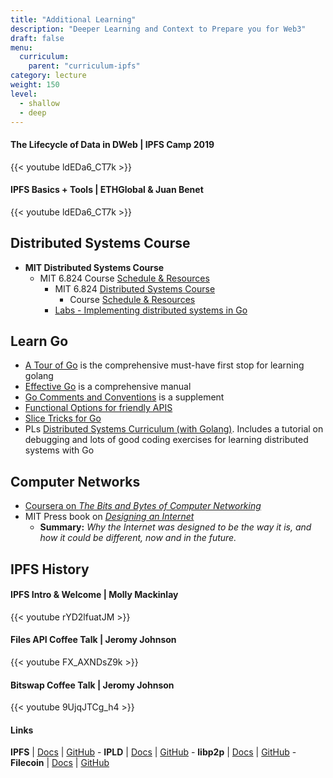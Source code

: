 ```yaml
---
title: "Additional Learning"
description: "Deeper Learning and Context to Prepare you for Web3"
draft: false
menu:
  curriculum:
    parent: "curriculum-ipfs"
category: lecture
weight: 150
level:
  - shallow
  - deep
---
```


#### The Lifecycle of Data in DWeb | IPFS Camp 2019

{{< youtube ldEDa6_CT7k >}}

#### IPFS Basics + Tools | ETHGlobal & Juan Benet

<!-- Add Description -->

{{< youtube ldEDa6_CT7k >}}

## Distributed Systems Course

- **MIT Distributed Systems Course**
  - MIT 6.824 Course [Schedule & Resources](https://pdos.csail.mit.edu/6.824/schedule.html)
    - MIT 6.824 [Distributed Systems Course](https://pdos.csail.mit.edu/6.824/)
      - Course [Schedule & Resources](https://pdos.csail.mit.edu/6.824/schedule.html)
    - [Labs - Implementing distributed systems in Go](https://ipfs.io/ipfs/Qmcri6S86LuivUY4FDcM1phu5REXcFYootxn1GsRoqnFN4/)

## Learn Go

- [A Tour of Go](https://go.dev/tour/welcome/1) is the comprehensive must-have first stop for learning golang
- [Effective Go](https://go.dev/doc/effective_go) is a comprehensive manual
- [Go Comments and Conventions](https://github.com/golang/go/wiki/CodeReviewComments) is a supplement
- [Functional Options for friendly APIS](https://dave.cheney.net/2014/10/17/functional-options-for-friendly-apis)
- [Slice Tricks for Go](https://github.com/golang/go/wiki/SliceTricks)
- PLs [Distributed Systems Curriculum (with Golang)](https://docs.google.com/document/d/18mlkt3JPHP2eSeDOeCE0wafnLKv95Taj0rDh0NIus3Y/edit#heading=h.l73q2rxlx59z). Includes a tutorial on debugging and lots of good coding exercises for learning distributed systems with Go

## Computer Networks

- [Coursera on _The Bits and Bytes of Computer Networking_](https://www.coursera.org/learn/computer-networking)
- MIT Press book on [_Designing an Internet_](https://mitpress.mit.edu/books/designing-internet)
  - **Summary:** _Why the Internet was designed to be the way it is, and how it could be different, now and in the future._

## IPFS History

#### IPFS Intro & Welcome | Molly Mackinlay

<!-- Summary -->

{{< youtube rYD2lfuatJM >}}

<!-- Important Points -->

#### Files API Coffee Talk | Jeromy Johnson

<!-- Add Summary -->

{{< youtube FX_AXNDsZ9k >}}

#### Bitswap Coffee Talk | Jeromy Johnson

<!-- Summary -->

{{< youtube 9UjqJTCg_h4 >}}

#### Links

**IPFS** | [Docs](https://docs.ipfs.io) | [GitHub](https://github.com/ipfs) - **IPLD** | [Docs](https://ipld.io/docs/) | [GitHub](https://github.com/ipld) - **libp2p** | [Docs](https://docs.libp2p.io) | [GitHub](https://github.com/libp2p) - **Filecoin** | [Docs](https://docs.filecoin.io) | [GitHub](https://github.com/filecoin-project)
